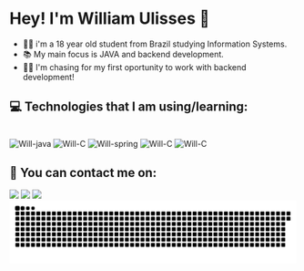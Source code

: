 # Hey! I'm William Ulisses 👋

- 👨‍🎓 i'm a 18 year old student from Brazil studying Information Systems.
- 📚 My main focus is JAVA and backend development.
- 👨‍💻 I'm chasing for my first oportunity to work with backend development!

## 💻 Technologies that I am using/learning:
  
<div style="display: inline_block"><br>
  <img align="center" alt="Will-java" height="50" width="50" src="https://cdn.jsdelivr.net/gh/devicons/devicon/icons/java/java-original-wordmark.svg" />
  <img align="center" alt="Will-C" height="50" width="50" src="https://cdn.jsdelivr.net/gh/devicons/devicon@latest/icons/c/c-original.svg" />
  <img align="center" alt="Will-spring" height="50" width="50" src="https://cdn.jsdelivr.net/gh/devicons/devicon@latest/icons/spring/spring-original.svg" />
  <img align="center" alt="Will-C" height="50" width="50" src="https://cdn.jsdelivr.net/gh/devicons/devicon@latest/icons/postgresql/postgresql-original.svg" />
  <img align="center" alt="Will-C" height="50" width="50" src="https://cdn.jsdelivr.net/gh/devicons/devicon@latest/icons/git/git-original.svg" />
  
</div>
  
  ## 📨 You can contact me on:
  
  <div>
    <a href="mailto:willuliss3s@gmail.com" target="_blank"><img src="https://img.shields.io/badge/Gmail-D14836?style=for-the-badge&logo=gmail&logoColor=white" target="_blank"></a>
    <a href="www.linkedin.com/in/willulisses" target="_blank"><img src="https://img.shields.io/badge/-LinkedIn-%230077B5?style=for-the-badge&logo=linkedin&logoColor=white" target="_blank"></a> 
    <a href="https://www.instagram.com/_williamulisses/" target="_blank"><img src="https://img.shields.io/badge/-Instagram-%23E4405F?style=for-the-badge&logo=instagram&logoColor=white" target="_blank"></a>
  </div>

  <picture>
  <source media="(prefers-color-scheme: dark)" srcset="https://raw.githubusercontent.com/willUlisses/willUlisses/output/github-snake-dark.svg" />
  <source media="(prefers-color-scheme: light)" srcset="https://raw.githubusercontent.com/willUlisses/willUlisses/output/github-snake.svg" />
  <img alt="github-snake" src="https://raw.githubusercontent.com/willUlisses/willUlisses/output/github-snake.svg" />
</picture>
  
 

